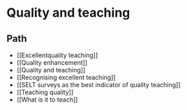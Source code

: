 # Quality and teaching

## Path

- [[Excellentquality teaching]]
- [[Quality enhancement]]
- [[Quality and teaching]]
- [[Recognising excellent teaching]]
- [[SELT surveys as the best indicator of quality teaching]]
- [[Teaching quality]]
- [[What is it to teach]]





